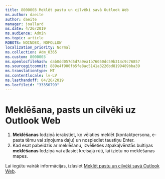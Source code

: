 ```yaml
---
title: 8000003 Meklēt pastu un cilvēki savā Outlook Web
ms.author: daeite
author: daeite
manager: joallard
ms.date: 4/26/2019
ms.audience: Admin
ms.topic: article
ROBOTS: NOINDEX, NOFOLLOW
localization_priority: Normal
ms.collection: Adm_O365
ms.custom: 8000003
ms.openlocfilehash: dab0dd057d5d7a9ea1b76050dc59b314c9c76857
ms.sourcegitcommit: 889e4f900fb5fe8ac5141a3226bd8199489bba39
ms.translationtype: MT
ms.contentlocale: lv-LV
ms.lasthandoff: 04/26/2019
ms.locfileid: "33356799"
---
```

# <a name="search-mail-and-people-on-outlook-on-the-web"></a>Meklēšana, pasts un cilvēki uz Outlook Web

1. **Meklēšanas** lodziņā ierakstiet, ko vēlaties meklēt (kontaktpersona, e-pasta tēmu vai ziņojuma daļu) un nospiediet taustiņu Enter.
2. Kad esat pabeidzis ar meklēšanu, izvēlieties atpakaļvērstās bultiņas **meklēšanas** lodziņā vai atlasiet kreisajā rūtī, lai izietu no meklēšanas mapes.

Lai iegūtu vairāk informācijas, izlasiet [Meklēt pastu un cilvēki savā Outlook Web](https://support.office.com/article/b27e5eb7-3255-4c61-bf16-1c6a16bc2e6b).